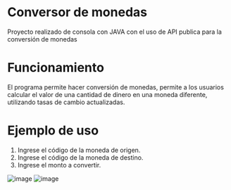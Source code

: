 # Conversor de monedas
Proyecto realizado de consola con JAVA con el uso de API publica para la conversión de monedas 
# Funcionamiento
El programa permite hacer conversión de monedas, permite a los usuarios calcular el valor de una cantidad de dinero en una moneda diferente, utilizando tasas de cambio actualizadas.

# Ejemplo de uso
1. Ingrese el código de la moneda de origen.
2. Ingrese el código de la moneda de destino.
3. Ingrese el monto a convertir.

![image](https://github.com/user-attachments/assets/4c00ffa3-1236-48e7-bbf5-c6fed6f84881)
![image](https://github.com/user-attachments/assets/79df72f0-60f2-4b36-a6fe-4c10a25bfb5d)
